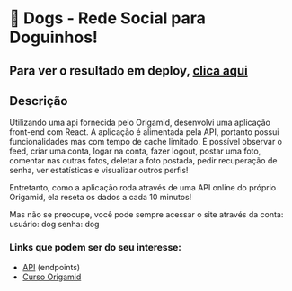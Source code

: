 # 🐶 Dogs - Rede Social para Doguinhos!

## Para ver o resultado em deploy, [clica aqui](https://dogs-react-tfpg.vercel.app/)

## Descrição

Utilizando uma api fornecida pelo Origamid, desenvolvi uma aplicação front-end com React. A aplicação é alimentada pela API, portanto possui funcionalidades mas com tempo de cache limitado. É possível observar o feed, criar uma conta, logar na conta, fazer logout, postar uma foto, comentar nas outras fotos, deletar a foto postada, pedir recuperação de senha, ver estatísticas e visualizar outros perfis!

Entretanto, como a aplicação roda através de uma API online do próprio Origamid, ela reseta os dados a cada 10 minutos! 

Mas não se preocupe, você pode sempre acessar o site através da conta: 
usuário: dog 
senha: dog

### Links que podem ser do seu interesse:
* [API](https://dogsapi.origamid.dev/json/) (endpoints)
* [Curso Origamid](https://www.origamid.com/)
